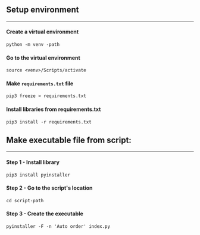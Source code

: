 ## Setup environment
----------------------------------------------------------------
#### Create a virtual environment
    python -m venv -path
#### Go to the virtual environment
    source <venv>/Scripts/activate
#### Make `requirements.txt` file
    pip3 freeze > requirements.txt
#### Install libraries from requirements.txt
    pip3 install -r requirements.txt

## Make executable file from script:
----------------------------------------------------------------
#### Step 1 - Install library
    pip3 install pyinstaller
#### Step 2 - Go to the script's location
    cd script-path
#### Step 3 - Create the executable
    pyinstaller -F -n 'Auto order' index.py